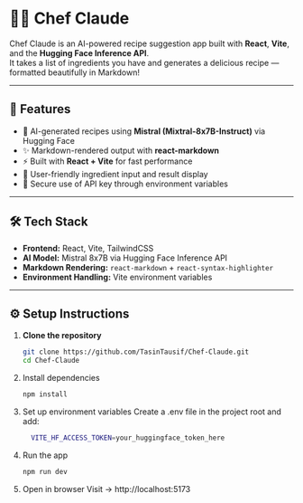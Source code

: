 # 👨‍🍳 Chef Claude

Chef Claude is an AI-powered recipe suggestion app built with **React**, **Vite**, and the **Hugging Face Inference API**.  
It takes a list of ingredients you have and generates a delicious recipe — formatted beautifully in Markdown!

---

## 🚀 Features

- 🧠 AI-generated recipes using **Mistral (Mixtral-8x7B-Instruct)** via Hugging Face  
- ✨ Markdown-rendered output with **react-markdown**  
- ⚡ Built with **React + Vite** for fast performance  
- 🍅 User-friendly ingredient input and result display  
- 🔐 Secure use of API key through environment variables  

---

## 🛠️ Tech Stack

- **Frontend:** React, Vite, TailwindCSS  
- **AI Model:** Mistral 8x7B via Hugging Face Inference API  
- **Markdown Rendering:** `react-markdown` + `react-syntax-highlighter`  
- **Environment Handling:** Vite environment variables  

---

## ⚙️ Setup Instructions

1. **Clone the repository**
   ```bash
   git clone https://github.com/TasinTausif/Chef-Claude.git
   cd Chef-Claude
   
2. Install dependencies
   ```bash
   npm install

3. Set up environment variables
    Create a .env file in the project root and add:
    ```bash
      VITE_HF_ACCESS_TOKEN=your_huggingface_token_here

4. Run the app
    ```bash
    npm run dev

5. Open in browser
    Visit → http://localhost:5173
